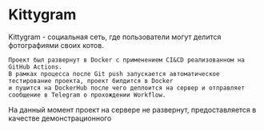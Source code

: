 #  Kittygram

Kittygram - социальная сеть, где пользователи могут делится фотографиями своих котов.

```
Проект был развернут в Docker с применением CI&CD реализованном на GitHub Actions.
В рамках процесса после Git push запускается автоматическое тестирование проекта, проект билдится в Docker
и пушится на DockerHub после чего деплоится на сервер и отправляет сообщение в Telegram о прохождении Workflow.
```
На данный момент проект на сервере не развернут, предоставляется в качестве демонстрационного
